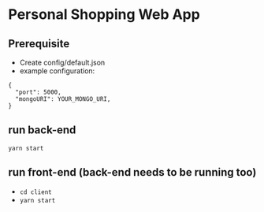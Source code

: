 # Personal Shopping Web App

## Prerequisite

- Create config/default.json
- example configuration:

```
{
  "port": 5000,
  "mongoURI": YOUR_MONGO_URI,
}
```


## run back-end
`yarn start`

## run front-end (back-end needs to be running too)
- `cd client`
- `yarn start`
